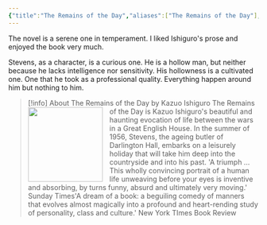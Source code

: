 ```yaml
---
{"title":"The Remains of the Day","aliases":["The Remains of the Day"],"authors":["Kazuo Ishiguro"],"publisher":"Faber & Faber","publish":"2009-01-08","pages":234,"isbn10":"0571249353","isbn13":"9780571249350","rating":5,"reviewed":true,"log":[{"status":"Read","timestamp":"2021-07-30T00:00:00+06:00"},{"status":"To Read","timestamp":"2017-11-03T00:00:00+06:00"}],"status":"Read","cover":"https://images-na.ssl-images-amazon.com/images/S/compressed.photo.goodreads.com/books/1327128714i/28921.jpg","read_count":"1","tags":["book","Fiction"],"created":"2022-12-30T18:24:55+06:00","updated":"2023-06-08T14:41:41+06:00","dg-note-icon":1,"dg-publish":true,"dg-path":"Reading/Books/Read/The Remains of the Day by Kazuo Ishiguro.md","permalink":"/reading/books/read/the-remains-of-the-day-by-kazuo-ishiguro/","dgPassFrontmatter":true,"noteIcon":1}
---
```


The novel is a serene one in temperament. I liked Ishiguro's prose and enjoyed the book very much.  

Stevens, as a character, is a curious one. He is a hollow man, but neither because he lacks intelligence nor sensitivity. His hollowness is a cultivated one. One that he took as a professional quality. Everything happen around him but nothing to him.  

> [!info] About The Remains of the Day by Kazuo Ishiguro
> <img src="https://images-na.ssl-images-amazon.com/images/S/compressed.photo.goodreads.com/books/1327128714i/28921.jpg" style="float: left; width: 150px; height: auto; margin-right: 1em;" /> The Remains of the Day is Kazuo Ishiguro's beautiful and haunting evocation of life between the wars in a Great English House. In the summer of 1956, Stevens, the ageing butler of Darlington Hall, embarks on a leisurely holiday that will take him deep into the countryside and into his past. 'A triumph … This wholly convincing portrait of a human life unweaving before your eyes is inventive and absorbing, by turns funny, absurd and ultimately very moving.' Sunday Times'A dream of a book: a beguiling comedy of manners that evolves almost magically into a profound and heart-rending study of personality, class and culture.' New York TImes Book Review
